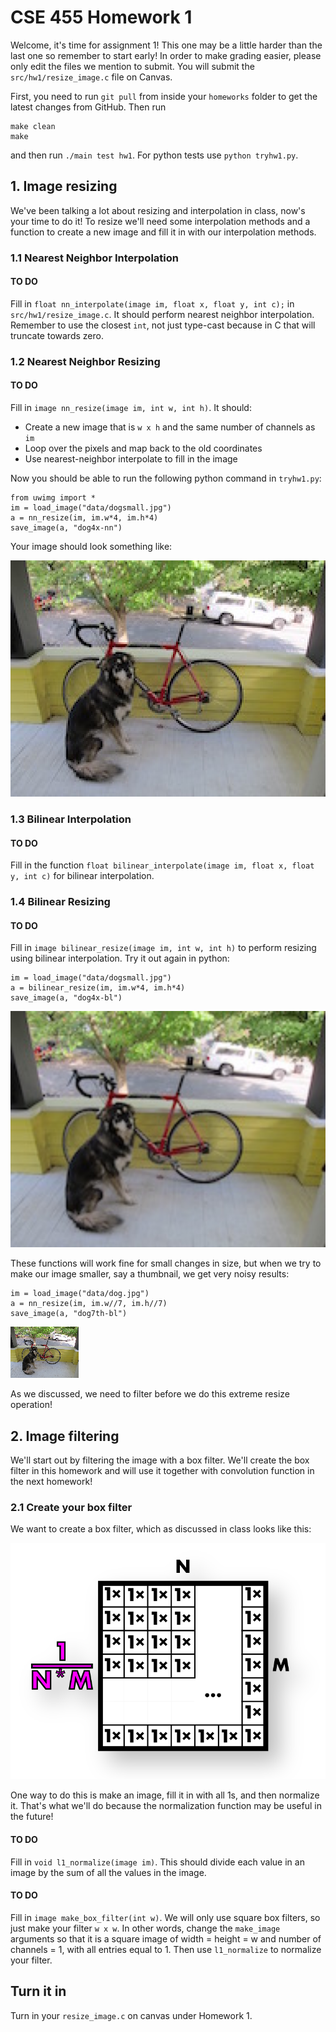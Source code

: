 # CSE 455 Homework 1 #

Welcome, it's time for assignment 1! This one may be a little harder than the last one so remember to start early! In order to make grading easier, please only edit the files we mention to submit. You will submit the `src/hw1/resize_image.c` file on Canvas.

First, you need to run `git pull` from inside your `homeworks` folder to get the latest changes from GitHub. Then run

```
make clean
make
```
and then run `./main test hw1`. For python tests use `python tryhw1.py`.

## 1. Image resizing ##

We've been talking a lot about resizing and interpolation in class, now's your time to do it! To resize we'll need some interpolation methods and a function to create a new image and fill it in with our interpolation methods.

### 1.1 Nearest Neighbor Interpolation ###

#### TO DO ####
Fill in `float nn_interpolate(image im, float x, float y, int c);` in `src/hw1/resize_image.c`. It should perform nearest neighbor interpolation. Remember to use the closest `int`, not just type-cast because in C that will truncate towards zero.

### 1.2 Nearest Neighbor Resizing ###

#### TO DO ####
Fill in `image nn_resize(image im, int w, int h)`. It should:
- Create a new image that is `w x h` and the same number of channels as `im`
- Loop over the pixels and map back to the old coordinates
- Use nearest-neighbor interpolate to fill in the image

Now you should be able to run the following python command in `tryhw1.py`:

    from uwimg import *
    im = load_image("data/dogsmall.jpg")
    a = nn_resize(im, im.w*4, im.h*4)
    save_image(a, "dog4x-nn")

Your image should look something like:

![blocky dog](../../figs/dog4x-nn.png)

### 1.3 Bilinear Interpolation ###

#### TO DO ####
Fill in the function `float bilinear_interpolate(image im, float x, float y, int c)` for bilinear interpolation.

### 1.4 Bilinear Resizing ###

#### TO DO ####
Fill in `image bilinear_resize(image im, int w, int h)` to perform resizing using bilinear interpolation. Try it out again in python:

    im = load_image("data/dogsmall.jpg")
    a = bilinear_resize(im, im.w*4, im.h*4)
    save_image(a, "dog4x-bl")

![smooth dog](../../figs/dog4x-bl.png)

These functions will work fine for small changes in size, but when we try to make our image smaller, say a thumbnail, we get very noisy results:

    im = load_image("data/dog.jpg")
    a = nn_resize(im, im.w//7, im.h//7)
    save_image(a, "dog7th-bl")

![jagged dog thumbnail](../../figs/dog7th-nn.png)

As we discussed, we need to filter before we do this extreme resize operation!

## 2. Image filtering ##

We'll start out by filtering the image with a box filter. We'll create the box filter in this homework and will use it together with convolution function in the next homework!

### 2.1 Create your box filter ###

We want to create a box filter, which as discussed in class looks like this:

![box filter](../../figs/boxfilter.png)

One way to do this is make an image, fill it in with all 1s, and then normalize it. That's what we'll do because the normalization function may be useful in the future!

#### TO DO ####
Fill in `void l1_normalize(image im)`. This should divide each value in an image by the sum of all the values in the image.

#### TO DO ####
Fill in `image make_box_filter(int w)`. We will only use square box filters, so just make your filter `w x w`. In other words, change the `make_image` arguments so that it is a square image of width = height = w and number of channels = 1, with all entries equal to 1. Then use `l1_normalize` to normalize your filter.


## Turn it in ##

Turn in your `resize_image.c` on canvas under Homework 1.
